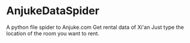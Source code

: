 # AnjukeDataSpider
 A python file spider to Anjuke.com 
 Get rental data of Xi'an
 Just type the location of the room you want to rent.
 
